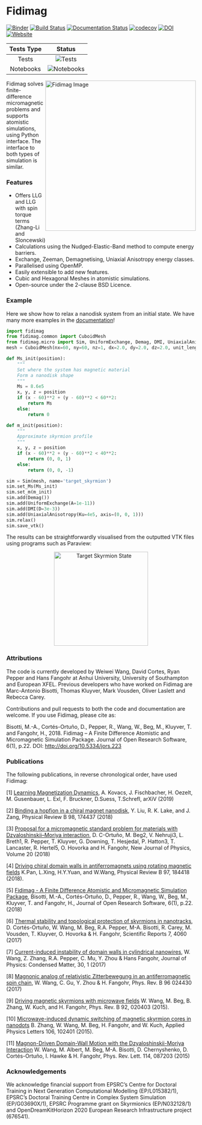 # Fidimag


[![Binder](https://mybinder.org/badge.svg)](https://mybinder.org/v2/gh/computationalmodelling/fidimag/master)
[![Build Status](https://travis-ci.org/computationalmodelling/fidimag.svg?branch=master)](https://travis-ci.org/computationalmodelling/fidimag)
[![Documentation Status](https://readthedocs.org/projects/fidimag/badge/?version=latest)](http://fidimag.readthedocs.org/en/latest/?badge=latest)
[![codecov](https://codecov.io/gh/computationalmodelling/fidimag/branch/master/graph/badge.svg)](https://codecov.io/gh/computationalmodelling/fidimag)
[![DOI](https://zenodo.org/badge/DOI/10.5281/zenodo.167858.svg)](https://doi.org/10.5281/zenodo.167858)
[![Website](https://img.shields.io/website-up-down-green-red/http/shields.io.svg?label=Fidimag-Website)](http://computationalmodelling.github.io/fidimag/)

| Tests Type | Status |
|:-:|:-:|
| Tests | ![Tests](https://travis-matrix-badges.herokuapp.com/repos/computationalmodelling/fidimag/branches/master/1)
| Notebooks | ![Notebooks](https://travis-matrix-badges.herokuapp.com/repos/computationalmodelling/fidimag/branches/master/2)

<img src="http://computationalmodelling.github.io/fidimag/figs/skyrmion.jpg" alt="Fidimag Image" width="400" align="right">

Fidimag solves finite-difference micromagnetic problems and supports atomistic simulations, using Python interface. The interface to both types of simulation is similar.

### Features
* Offers LLG and LLG with spin torque terms (Zhang-Li and Sloncewski)
* Calculations using the Nudged-Elastic-Band method to compute energy barriers.
* Exchange, Zeeman, Demagnetising, Uniaxial Anisotropy energy classes.
* Parallelised using OpenMP.
* Easily extensible to add new features.
* Cubic and Hexagonal Meshes in atomistic simulations.
* Open-source under the 2-clause BSD Licence.

### Example
Here we show how to relax a nanodisk system from an initial state. We have many more examples in the [documentation](http://fidimag.readthedocs.io/en/latest/?badge=latest)!

```python
import fidimag
from fidimag.common import CuboidMesh
from fidimag.micro import Sim, UniformExchange, Demag, DMI, UniaxialAnisotropy
mesh = CuboidMesh(nx=60, ny=60, nz=1, dx=2.0, dy=2.0, dz=2.0, unit_length=1e-9)

def Ms_init(position):
    """
    Set where the system has magnetic material
    Form a nanodisk shape
    """
    Ms = 8.6e5
    x, y, z = position
    if (x - 60)**2 + (y - 60)**2 < 60**2:
        return Ms
    else:
        return 0

def m_init(position):
    """
    Approximate skyrmion profile
    """
    x, y, z = position
    if (x - 60)**2 + (y - 60)**2 < 40**2:
        return (0, 0, 1)
    else:
        return (0, 0, -1)

sim = Sim(mesh, name='target_skyrmion')
sim.set_Ms(Ms_init)
sim.set_m(m_init)
sim.add(Demag())
sim.add(UniformExchange(A=1e-11))
sim.add(DMI(D=3e-3))
sim.add(UniaxialAnisotropy(Ku=4e5, axis=(0, 0, 1)))
sim.relax()
sim.save_vtk()
```
The results can be straightforwardly visualised from the outputted VTK files using programs such as Paraview:
<p align="center">
<img src="http://computationalmodelling.github.io/fidimag/figs/target.png" alt="Target Skyrmion State" width="250">
</p>




### Attributions
The code is currently developed by Weiwei Wang, David Cortes, Ryan Pepper and Hans Fangohr at Anhui University, University of Southampton and European XFEL. Previous developers who have worked on Fidimag are Marc-Antonio Bisotti, Thomas Kluyver, Mark Vousden, Oliver Laslett and Rebecca Carey.

Contributions and pull requests to both the code and documentation are welcome.
If you use Fidimag, please cite as:

Bisotti, M.-A., Cortés-Ortuño, D., Pepper, R., Wang, W., Beg, M., Kluyver, T. and Fangohr, H., 2018. Fidimag – A Finite Difference Atomistic and Micromagnetic Simulation Package. Journal of Open Research Software, 6(1), p.22. DOI: http://doi.org/10.5334/jors.223

### Publications

The following publications, in reverse chronological order, have used Fidimag:

[1] [Learning Magnetization Dynamics](https://arxiv.org/abs/1903.09499), A. Kovacs, J. Fischbacher, H. Oezelt, M. Gusenbauer, L. Exl, F. Bruckner, D.Suess, T.Schrefl, arXiV (2019)

[2] [Binding a hopfion in a chiral magnet nanodisk](https://journals.aps.org/prb/pdf/10.1103/PhysRevB.98.174437), Y. Liu, R. K. Lake, and J. Zang, Physical Review B 98, 174437 (2018)

[3] [Proposal for a micromagnetic standard problem for materials with Dzyaloshinskii–Moriya interaction](http://iopscience.iop.org/article/10.1088/1367-2630/aaea1c), D. C-Ortuño, M. Beg2, V. Nehruji3, L. Breth1, R. Pepper, T. Kluyver, G. Downing, T. Hesjedal, P. Hatton3, T. Lancaster, R. Hertel5, O. Hovorka and H. Fangohr, New Journal of Physics, Volume 20 (2018)

[4] [Driving chiral domain walls in antiferromagnets using rotating magnetic fields](https://link.aps.org/doi/10.1103/PhysRevB.97.184418) K.Pan, L.Xing, H.Y.Yuan, and W.Wang,
Physical Review B 97, 184418 (2018).

[5] [Fidimag - A Finite Difference Atomistic and Micromagnetic Simulation Package](http://doi.org/10.5334/jors.223), Bisotti, M.-A., Cortés-Ortuño, D., Pepper, R., Wang, W., Beg, M., Kluyver, T. and Fangohr, H., Journal of Open Research Software, 6(1), p.22. (2018)

[6] [Thermal stability and topological protection of skyrmions in nanotracks](https://www.nature.com/articles/s41598-017-03391-8), D. Cortés-Ortuño, W. Wang, M. Beg, R.A. Pepper, M-A. Bisotti, R. Carey, M. Vousden, T. Kluyver, O. Hovorka & H. Fangohr, Scientific Reports 7, 4060 (2017)

[7] [Current-induced instability of domain walls in cylindrical nanowires](http://iopscience.iop.org/article/10.1088/1361-648X/aa9698/meta), W. Wang, Z. Zhang, R.A. Pepper, C. Mu, Y. Zhou & Hans Fangohr, Journal of Physics: Condensed Matter, 30, 1 (2017)

[8] [Magnonic analog of relativistic Zitterbewegung in an antiferromagnetic spin chain](https://journals.aps.org/prb/abstract/10.1103/PhysRevB.96.024430), W. Wang, C. Gu, Y. Zhou & H. Fangohr, Phys. Rev. B 96 024430 (2017)

[9] [Driving magnetic skyrmions with microwave fields](https://journals.aps.org/prb/abstract/10.1103/PhysRevB.92.020403) W. Wang, M. Beg, B. Zhang, W. Kuch, and H. Fangohr, Phys. Rev. B 92, 020403 (2015).

[10] [Microwave-induced dynamic switching of magnetic skyrmion cores in nanodots](https://aip.scitation.org/doi/10.1063/1.4914496) B. Zhang, W. Wang, M. Beg, H. Fangohr, and W. Kuch, Applied Physics Letters 106, 102401 (2015).

[11] [Magnon-Driven Domain-Wall Motion with the Dzyaloshinskii-Moriya Interaction](https://journals.aps.org/prl/abstract/10.1103/PhysRevLett.114.087203) W. Wang, M. Albert, M. Beg, M-A. Bisotti, D. Chernyshenko, D. Cortés-Ortuño, I. Hawke & H. Fangohr, Phys. Rev. Lett. 114, 087203 (2015)

### Acknowledgements
We acknowledge financial support from EPSRC’s Centre for Doctoral Training in Next Generation Computational Modelling (EP/L015382/1),  EPSRC’s Doctoral Training Centre in Complex System Simulation (EP/G03690X/1), EPSRC Programme grant on Skyrmionics (EP/N032128/1) and OpenDreamKitHorizon 2020 European Research Infrastructure project (676541).
